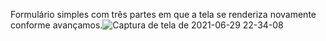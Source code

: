 Formulário simples com três partes em que a tela se renderiza novamente conforme avançamos.![Captura de tela de 2021-06-29 22-34-08](https://user-images.githubusercontent.com/80271634/123888680-6b7add00-d92a-11eb-88c4-7326bfcaa960.png)
